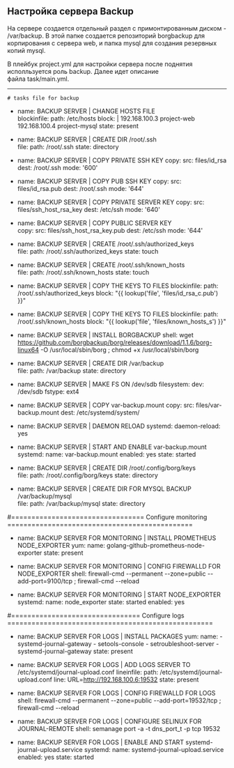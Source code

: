 ## Настройка сервера Backup

На сервере создается отдельный раздел с примонтированным диском - /var/backup.
В этой папке создается репозиторий borgbackup для корпирования с сервера web,
и папка mysql для создания резервных копий mysql.

В плейбук project.yml для настройки сервера после поднятия исполльзуется роль backup. Далее идет описание  
файла task/main.yml. 

---

    # tasks file for backup


- name: BACKUP SERVER | CHANGE HOSTS FILE  
  blockinfile:
    path: /etc/hosts
    block: |
      192.168.100.3 project-web
      192.168.100.4 project-mysql
    state: present  
    
- name: BACKUP SERVER | CREATE DIR /root/.ssh    
  file:
    path: /root/.ssh
    state: directory
       
- name: BACKUP SERVER | COPY PRIVATE SSH KEY
  copy:
    src: files/id_rsa
    dest: /root/.ssh
    mode: '600'
      
- name: BACKUP SERVER | COPY PUB SSH KEY 
  copy:
    src: files/id_rsa.pub
    dest: /root/.ssh
    mode: '644'
    
- name: BACKUP SERVER | COPY PRIVATE SERVER KEY 
  copy:
    src: files/ssh_host_rsa_key
    dest: /etc/ssh
    mode: '640'
        
- name: BACKUP SERVER | COPY PUBLIC SERVER KEY   
  copy:
    src: files/ssh_host_rsa_key.pub
    dest: /etc/ssh
    mode: '644'
        
- name: BACKUP SERVER | CREATE /root/.ssh/authorized_keys  
  file:
    path: /root/.ssh/authorized_keys
    state: touch
   
- name: BACKUP SERVER | CREATE /root/.ssh/known_hosts  
  file:
    path: /root/.ssh/known_hosts
    state: touch   
    
- name: BACKUP SERVER | COPY THE KEYS TO FILES
  blockinfile:
    path: /root/.ssh/authorized_keys
    block: "{{ lookup('file', 'files/id_rsa_c.pub') }}"
  
- name: BACKUP SERVER | COPY THE KEYS TO FILES
  blockinfile:
    path: /root/.ssh/known_hosts
    block: "{{ lookup('file', 'files/known_hosts_s') }}"    
    
- name: BACKUP SERVER | INSTALL BORGBACKUP
  shell: wget https://github.com/borgbackup/borg/releases/download/1.1.6/borg-linux64 -O /usr/local/sbin/borg ; chmod +x /usr/local/sbin/borg
        
- name: BACKUP SERVER | CREATE DIR /var/backup   
  file:
    path: /var/backup
    state: directory 
        
- name: BACKUP SERVER | MAKE FS ON /dev/sdb
  filesystem:
    dev: /dev/sdb
    fstype: ext4
        
- name: BACKUP SERVER | COPY var-backup.mount
  copy:
    src: files/var-backup.mount
    dest: /etc/systemd/system/
        
- name: BACKUP SERVER | DAEMON RELOAD
  systemd:
    daemon-reload: yes
        
- name: BACKUP SERVER | START AND ENABLE var-backup.mount 
  systemd:
    name: var-backup.mount
    enabled: yes
    state: started
    
- name: BACKUP SERVER | CREATE DIR /root/.config/borg/keys   
  file:
    path: /root/.config/borg/keys
    state: directory    
    
- name: BACKUP SERVER | CREATE DIR FOR MYSQL BACKUP /var/backup/mysql   
  file:
    path: /var/backup/mysql
    state: directory 

#================================= Configure monitoring ==============================================
  
- name: BACKUP SERVER FOR MONITORING | INSTALL PROMETHEUS NODE_EXPORTER 
  yum:
    name: golang-github-prometheus-node-exporter
    state: present 
    
- name: BACKUP SERVER FOR MONITORING | CONFIG FIREWALLD FOR NODE_EXPORTER
  shell: firewall-cmd --permanent --zone=public --add-port=9100/tcp ; firewall-cmd --reload
  
- name: BACKUP SERVER FOR MONITORING | START NODE_EXPORTER
  systemd:
    name: node_exporter
    state: started
    enabled: yes      

#================================ Configure logs ===================================================    
    
- name: BACKUP SERVER FOR LOGS | INSTALL PACKAGES
  yum:
    name: 
      - systemd-journal-gateway
      - setools-console
      - setroubleshoot-server
      - systemd-journal-gateway
    state: present
  
- name: BACKUP SERVER FOR LOGS | ADD LOGS SERVER TO /etc/systemd/journal-upload.conf
  lineinfile: 
    path: /etc/systemd/journal-upload.conf
    line: URL=http://192.168.100.6:19532
    state: present

- name: BACKUP SERVER FOR LOGS | CONFIG FIREWALLD FOR LOGS
  shell: firewall-cmd --permanent --zone=public --add-port=19532/tcp ; firewall-cmd --reload
  
- name: BACKUP SERVER FOR LOGS | CONFIGURE SELINUX FOR JOURNAL-REMOTE
  shell: semanage port -a -t dns_port_t -p tcp 19532    
  
- name: BACKUP SERVER FOR LOGS | ENABLE AND START systemd-journal-upload.service 
  systemd:
    name: systemd-journal-upload.service
    enabled: yes
    state: started       

